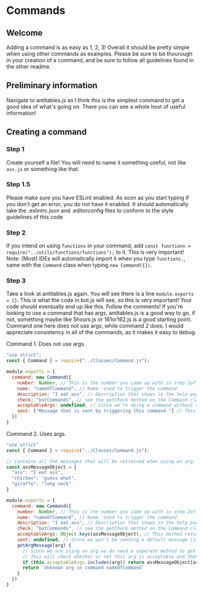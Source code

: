 # Commands

## Welcome
Adding a command is as easy as 1, 2, 3! Overall it should be pretty simple when using other commands as examples. Please be sure to be thourough in your creation of a command, and be sure to follow all guidelines found in the other readme.

## Preliminary information
Navigate to antitables.js as I think this is the simplest command to get a good idea of what's going on. There you can see a whole host of useful information!

## Creating a command
### Step 1
Create yourself a file! You will need to name it something useful, not like `ass.js` or something like that.

### Step 1.5
Please make sure you have ESLint enabled. As soon as you start typing if you don't get an error, you do not have it enabled. It should automatically take the .eslintrc.json and .editorconfig files to conform to the style guidelines of this code

### Step 2
If you intend on using `functions` in your command, add `const functions = require("../utils/functions/functions");` to it. This is very important!
Note: (Most) IDEs will automatically import it when you type `functions.`, same with the `Command` class when typing `new Command({})`.

### Step 3
Take a look at antitables.js again. You will see there is a line `module.exports = {}`. This is what the code in bot.js will see, so this is very important! Your code should eventually end up like this. Follow the comments! If you're looking to use a command that has args, antitables.js is a good way to go, if not, something maybe like 5hours.js or 161or162.js is a good starting point. Command one here does not use args, while command 2 does. I would appreciate consistency in all of the commands, as it makes it easy to debug.

Command 1. Does not use args.
```js
"use strict";
const { Command } = require("../Classes/Command.js");

module.exports = {
  command: new Command({
    number: Number, // This is the number you came up with in step 2of the main readme 
    name: "nameOfCommand", // Name. Used to trigger the command
    description: "I eat ass", // Description that shows in the help page
    check: "botCommands", // see the getCheck method on the Command class. Basically just references the check there.
    acceptableArgs: undefined, // Since we're doing a command without args, no args will be accepted.
    sent: ["Message that is sent by triggering this command."] // This is an array with one entry always. Is the message that is actually sent.
  })
}
```

Command 2. Uses args.
```js
"use strict"
const { Command } = require("../Classes/Command.js");

// Contains all the messages that will be retreived when using an arg.
const assMessageObject = {
  "ass": "I eat ass",
  "chicken": "guess what",
  "giraffe": "long neck"
}

module.exports = {
  command: new Command({
    number: Number, // This is the number you came up with in step 2of the main readme 
    name: "nameOfCommand", // Name. Used to trigger the command
    description: "I eat ass", // Description that shows in the help page
    check: "botCommands", // see the getCheck method on the Command class. Basically just references the check there.
    acceptableArgs: Object.keys(assMessageObject), // This method returns an array with the names of each of the args grabbed.
    sent: undefined, // Since we won't be sending a default message (if you want to do that, use the NewsCommand class), we don't need the sent property.
    getArgMessage(arg) {
      // Since we are using an arg we do need a seperate method to get it.
      // This will check whether or not this arg is acceptable and then will retreive it from the object.
      if (this.acceptableArgs.includes(arg)) return assMessageObject[arg];
      return `Unknown arg in command nameOfCommand`
    }
  })
}
```
